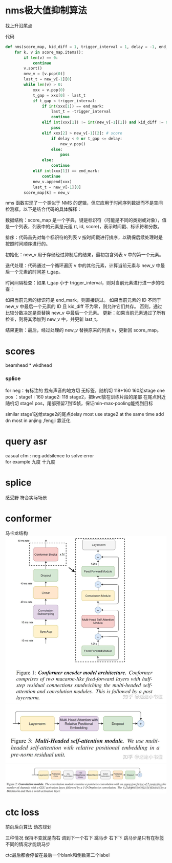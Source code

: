 # nms极大值抑制算法

找上升沿尾点

代码
```python
def nms(score_map, kid_diff = 1, trigger_interval = 1, delay = -1, end_mark = 10000):
    for k, v in score_map.items():
        if len(v) == 0:
            continue
        v.sort()
        new_v = [v.pop(0)]
        last_t = new_v[-1][0]
        while len(v) > 0:
            xxx = v.pop(0)
            t_gap = xxx[0] - last_t
            if t_gap < trigger_interval:
                if int(xxx[1]) == end_mark:
                    last_t = -trigger_interval
                    continue
                elif int(xxx[1]) != int(new_v[-1][1]) and kid_diff != 0:
                    pass
                elif xxx[2] > new_v[-1][2]: # score
                    if delay < 0 or t_gap <= delay:
                        new_v.pop()
                    else:
                        pass
                else:
                    continue
            elif int(xxx[1]) == end_mark:
                continue
            new_v.append(xxx)
            last_t = new_v[-1][0]
        score_map[k] = new_v
```

nms 函数实现了一个类似于 NMS 的逻辑，但它应用于时间序列数据而不是空间检测框。以下是结合代码的具体解释：

数据结构：score_map 是一个字典，键是标识符（可能是不同的类别或对象），值是一个列表，列表中的元素是元组 (t, id, score)，表示时间戳、标识符和分数。

排序：代码首先对每个标识符的列表 v 按时间戳进行排序，以确保后续处理时是按照时间顺序进行的。

初始化：new_v 用于存储经过抑制后的结果，最初包含列表 v 中的第一个元素。

迭代处理：代码通过一个循环遍历 v 中的其他元素，计算当前元素与 new_v 中最后一个元素的时间差 t_gap。

时间间隔检查：如果 t_gap 小于 trigger_interval，则对当前元素进行进一步的检查：

如果当前元素的标识符是 end_mark，则直接跳过。
如果当前元素的 ID 不同于 new_v 中最后一个元素的 ID 且 kid_diff 不为零，则允许它们共存。
否则，通过比较分数决定是否替换 new_v 中最后一个元素。
更新：如果当前元素通过了所有检查，则将其添加到 new_v 中，并更新 last_t。

结果更新：最后，经过处理的 new_v 替换原来的列表 v，更新回 score_map。

# scores

beamhead * wkdhead
### splice
for neg：有标注的 找有声音的地方切
无标签，随机切 118+160 160给stage one
pos ：stage1 : 160 stage2: 118 
stage2，把kwd放在训练片段的尾部 在尾点附近随机切
stage1 pos，尾部预留7到15帧，保证min-max-pooling能找到目标

similar stage1送给stage2的尾点delay  most use stage2  at the same time add dn most in anjing ,fengji 靠泛化

# query asr

casual cfm : neg addsilence to solve error   
for example  九度 十九度

# splice

感受野 符合实际场景

# conformer

马卡龙结构
![alt text](png/image.png)  
![alt text](png/image-2.png)
![alt text](png/image-1.png)

# ctc loss
前向后向算法 动态规划

三种情况 保持不变就是向右 调到下一个右下 跳马步 右下下 跳马步是只有在标签不同的情况才能跳马步

ctc最后都会停留在最后一个blank和倒数第二个label 